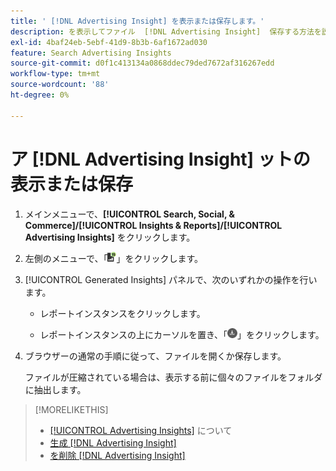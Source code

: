 ```yaml
---
title: ' [!DNL Advertising Insight] を表示または保存します。'
description: を表示してファイル  [!DNL Advertising Insight]  保存する方法を説明します。
exl-id: 4baf24eb-5ebf-41d9-8b3b-6af1672ad030
feature: Search Advertising Insights
source-git-commit: d0f1c413134a0868ddec79ded7672af316267edd
workflow-type: tm+mt
source-wordcount: '88'
ht-degree: 0%

---
```


# ア [!DNL Advertising Insight] ットの表示または保存

1. メインメニューで、**[!UICONTROL Search, Social, & Commerce]/[!UICONTROL Insights & Reports]/[!UICONTROL Advertising Insights]** をクリックします。

2. 左側のメニューで、「![ レポート ](/help/search-social-commerce/assets/insight-reports.png " レポート ")」をクリックします。

3. [!UICONTROL Generated Insights] パネルで、次のいずれかの操作を行います。

   * レポートインスタンスをクリックします。

   * レポートインスタンスの上にカーソルを置き、「![ ダウンロード ](/help/search-social-commerce/assets/insight-download.png " ダウンロード ")」をクリックします。

4. ブラウザーの通常の手順に従って、ファイルを開くか保存します。

   ファイルが圧縮されている場合は、表示する前に個々のファイルをフォルダに抽出します。

>[!MORELIKETHIS]
>
>* [[!UICONTROL Advertising Insights]](insight-about.md) について
>* [ 生成  [!DNL Advertising Insight]](insight-generate.md)
>* [ を削除  [!DNL Advertising Insight]](insight-delete.md)
